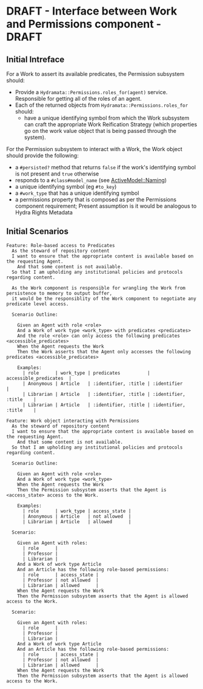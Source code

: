 # DRAFT - Interface between Work and Permissions component - DRAFT

## Initial Intreface

For a Work to assert its available predicates, the Permission subsystem should:

* Provide a `Hydramata::Permissions.roles_for(agent)` service. Responsible for getting all of the roles of an agent.
* Each of the returned objects from `Hydramata::Permissions.roles_for` should:
  * have a unique identifying symbol from which the Work subsystem can craft the appropriate Work Reification Strategy (which properties go on the work value object that is being passed through the system).

For the Permission subsystem to interact with a Work, the Work object should provide the following:

* a `#persisted?` method that returns `false` if the work's identifying symbol is not present and `true` otherwise
* responds to a `#class#model_name` (see [ActiveModel::Naming](http://api.rubyonrails.org/classes/ActiveModel/Naming.html))
* a unique identifying symbol (eg `#to_key`)
* a `#work_type` that has a unique identifying symbol
* a permissions property that is composed as per the Permissions component requirement; Present assumption is it would be analogous to Hydra Rights Metadata

## Initial Scenarios

```gherkin
Feature: Role-based access to Predicates
  As the steward of repository content
  I want to ensure that the appropriate content is available based on the requesting Agent.
    And that some content is not available.
  So that I am upholding any institutional policies and protocols regarding content.

  As the Work component is responsible for wrangling the Work from persistence to memory to output buffer,
  it would be the responsiblity of the Work component to negotiate any predicate level access.

  Scenario Outline:

    Given an Agent with role <role>
    And a Work of work type <work_type> with predicates <predicates>
    And the role <role> can only access the following predicates <accessible_predicates>
    When the Agent requests the Work
    Then the Work asserts that the Agent only accesses the following predicates <accessible_predicates>

    Examples:
      | role      | work_type | predicates          | accessible_predicates  |
      | Anonymous | Article   | :identifier, :title | :identifier            |
      | Librarian | Article   | :identifier, :title | :identifier, :title    |
      | Librarian | Article   | :identifier, :title | :identifier, :title    |
```

```gherkin
Feature: Work object interacting with Permissions
  As the steward of repository content
  I want to ensure that the appropriate content is available based on the requesting Agent.
    And that some content is not available.
  So that I am upholding any institutional policies and protocols regarding content.

  Scenario Outline:

    Given an Agent with role <role>
    And a Work of work type <work_type>
    When the Agent requests the Work
    Then the Permission subsystem asserts that the Agent is <access_state> access to the Work.

    Examples:
      | role      | work_type | access_state |
      | Anonymous | Article   | not allowed  |
      | Librarian | Article   | allowed      |

  Scenario:

    Given an Agent with roles:
      | role      |
      | Professor |
      | Librarian |
    And a Work of work type Article
    And an Article has the following role-based permissions:
      | role      | access_state |
      | Professor | not allowed  |
      | Librarian | allowed      |
    When the Agent requests the Work
    Then the Permission subsystem asserts that the Agent is allowed access to the Work.

  Scenario:

    Given an Agent with roles:
      | role      |
      | Professor |
      | Librarian |
    And a Work of work type Article
    And an Article has the following role-based permissions:
      | role      | access_state |
      | Professor | not allowed  |
      | Librarian | allowed      |
    When the Agent requests the Work
    Then the Permission subsystem asserts that the Agent is allowed access to the Work.
```
